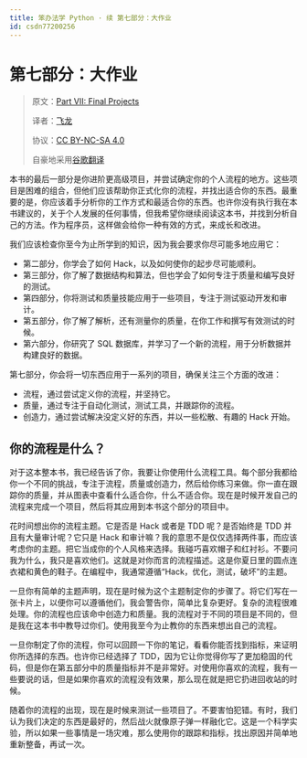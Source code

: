 ```yaml
---
title: 笨办法学 Python · 续 第七部分：大作业
id: csdn77200256
---
```


# 第七部分：大作业

> 原文：[Part VII: Final Projects](https://learncodethehardway.org/more-python-book/part6.html)
> 
> 译者：[飞龙](https://github.com/wizardforcel)
> 
> 协议：[CC BY-NC-SA 4.0](http://creativecommons.org/licenses/by-nc-sa/4.0/)
> 
> 自豪地采用[谷歌翻译](https://translate.google.cn/)

本书的最后一部分是你进阶更高级项目，并尝试确定你的个人流程的地方。这些项目是困难的组合，但他们应该帮助你正式化你的流程，并找出适合你的东西。最重要的是，你应该着手分析你的工作方式和最适合你的东西。也许你没有执行我在本书建议的，关于个人发展的任何事情，但我希望你继续阅读这本书，并找到分析自己的方法。作为程序员，这样做会给你一种有效的方式，来成长和改进。

我们应该检查你至今为止所学到的知识，因为我会要求你尽可能多地应用它：

*   第二部分，你学会了如何 Hack，以及如何使你的起步尽可能顺利。
*   第三部分，你了解了数据结构和算法，但也学会了如何专注于质量和编写良好的测试。
*   第四部分，你将测试和质量技能应用于一些项目，专注于测试驱动开发和审计。
*   第五部分，你了解了解析，还有测量你的质量，在你工作和撰写有效测试的时候。
*   第六部分，你研究了 SQL 数据库，并学习了一个新的流程，用于分析数据并构建良好的数据。

第七部分，你会将一切东西应用于一系列的项目，确保关注三个方面的改进：

*   流程，通过尝试定义你的流程，并坚持它。
*   质量，通过专注于自动化测试，测试工具，并跟踪你的流程。
*   创造力，通过尝试解决没定义好的东西，并以一些松散、有趣的 Hack 开始。

## 你的流程是什么？

对于这本整本书，我已经告诉了你，我要让你使用什么流程工具。每个部分我都给你一个不同的挑战，专注于流程，质量或创造力，然后给你练习来做。你一直在跟踪你的质量，并从图表中查看什么适合你，什么不适合你。现在是时候开发自己的流程来完成一个项目，然后将其应用到本书这个部分的项目中。

花时间想出你的流程主题。它是否是 Hack 或者是 TDD 呢？是否始终是 TDD 并且有大量审计呢？它只是 Hack 和审计嘛？我的意思不是仅仅选择两件事，而应该考虑你的主题。把它当成你的个人风格来选择。我碰巧喜欢帽子和红衬衫。不要问我为什么，我只是喜欢他们。这就是对你而言的流程描述。这是你夏日里的圆点连衣裙和黄色的鞋子。在编程中，我通常遵循“Hack，优化，测试，破坏”的主题。

一旦你有简单的主题声明，现在是时候为这个主题制定你的步骤了。将它们写在一张卡片上，以便你可以遵循他们，我会警告你，简单比复杂更好。复杂的流程很难处理。你的流程也应该命中创造力和质量。我的流程对于不同的项目是不同的，但是我在这本书中教导过你们。使用我至今为止教你的东西来想出自己的流程。

一旦你制定了你的流程，你可以回顾一下你的笔记，看看你能否找到指标，来证明你所选择的东西。也许你已经选择了 TDD，因为它让你觉得你写了更加稳固的代码，但是你在第五部分中的质量指标并不是非常好。对使用你喜欢的流程，我有一些要说的话，但是如果你喜欢的流程没有效果，那么现在就是把它扔进回收站的时候。

随着你的流程的出现，现在是时候来测试一些项目了。不要害怕犯错。有时，我们认为我们决定的东西是最好的，然后战火就像原子弹一样融化它。这是一个科学实验，所以如果一些事情是一场灾难，那么使用你的跟踪和指标，找出原因并简单地重新整备，再试一次。